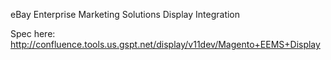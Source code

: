 eBay Enterprise Marketing Solutions Display Integration

Spec here: http://confluence.tools.us.gspt.net/display/v11dev/Magento+EEMS+Display
